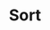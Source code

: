 ---
title: "Sort"
description: "Sắp xếp"
slug: "sorting"
image: "sort.png"
style:
    background: "#d05050"
    color: "#fff"
---